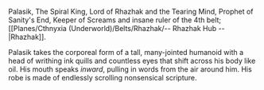 Palasik, The Spiral King, Lord of Rhazhak and the Tearing Mind, Prophet of Sanity's End, Keeper of Screams and insane ruler of the 4th belt; [[Planes/Cthnyxia (Underworld)/Belts/Rhazhak/-- Rhazhak Hub --|Rhazhak]].

Palasik takes the corporeal form of a tall, many-jointed humanoid with a head of writhing ink quills and countless eyes that shift across his body like oil. His mouth speaks _inward_, pulling in words from the air around him. His robe is made of endlessly scrolling nonsensical scripture.